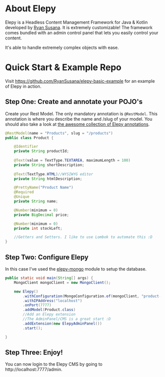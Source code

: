 # About Elepy

Elepy is a Headless Content Management Framework for Java & Kotlin developed by [Ryan Susana](https://ryansusana.com/). It is extremely customizable! The framework comes bundled with an admin control panel that lets you easily control your content.

It's able to handle extremely complex objects with ease.




# Quick Start & Example Repo
Visit https://github.com/RyanSusana/elepy-basic-example for an example of Elepy in action.


## Step One: Create and annotate your POJO's
Create your Rest Model. The only mandatory annotation is `@RestModel`. This annotation is where you describe the name and /slug of your model. You should also take a look at [the awesome collection of Elepy annotations](https://elepy.com/docs/annotations). 
``` java
@RestModel(name = "Products", slug = "/products")
public class Product {

    @Identifier
    private String productId;
    
    @Text(value = TextType.TEXTAREA, maximumLength = 100)
    private String shortDescription;
    
    @Text(TextType.HTML)//WYSIWYG editor
    private String htmlDescription;

    @PrettyName("Product Name")
    @Required
    @Unique
    private String name;

    @Number(minimum = 0)
    private BigDecimal price;

    @Number(minimum = 0)
    private int stockLeft;

    //Getters and Setters. I like to use Lombok to automate this :D
}
```
## Step Two: Configure Elepy
In this case I've used the [elepy-mongo](https://github.com/RyanSusana/elepy/tree/master/mongo) module to setup the database.
``` java
public static void main(String[] args) {
    MongoClient mongoClient = new MongoClient();

    new Elepy()
        .withConfiguration(MongoConfiguration.of(mongoClient, "product-db"))
        .withIPAddress("localhost")
        .onPort(7777)
        .addModel(Product.class)
        //Add an Elepy extension
        //The AdminPanel/CMS is a great start :D
        .addExtension(new ElepyAdminPanel())
        .start();

}
```
## Step Three: Enjoy!
You can now login to the Elepy CMS by going to http://localhost:7777/admin.
